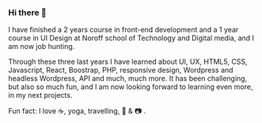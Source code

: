 ### Hi there 👋

<p> I have finished a 2 years course in front-end development and a 1 year course in UI Design at Noroff school
 of Technology and Digital media, and I am now job hunting.</p> 
<p>Through these three last years I have learned about UI, UX, HTML5, CSS, Javascript, React, Boostrap, PHP, responsive design, Wordpress and headless Wordpress, API and much, much more.
It has been challenging, but also so much fun, and I am now looking forward to learning even more, in my next projects.

<p> Fun fact: I love ☕, yoga, travelling, 🎵 & 📷 .</p>  
